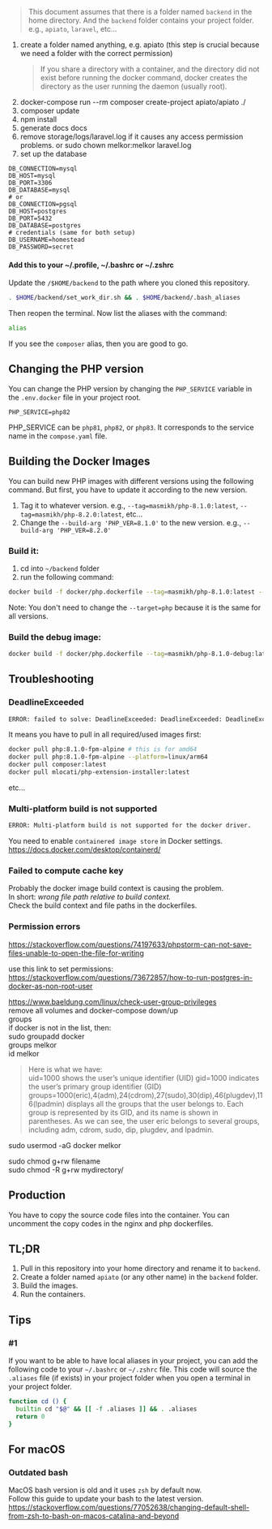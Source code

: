 > This document assumes that there is a folder named `backend` in the home directory. And the `backend` folder contains your project folder. e.g., `apiato`, `laravel`, etc...

1. create a folder named anything, e.g. apiato (this step is crucial because we need a folder with the correct permission)
   > If you share a directory with a container, and the directory did not exist before running the docker command,
   docker creates the directory as the user running the daemon (usually root).
2. docker-compose run --rm composer create-project apiato/apiato ./
3. composer update
4. npm install
5. generate docs docs
6. remove storage/logs/laravel.log if it causes any access permission problems. or sudo chown melkor:melkor laravel.log
7. set up the database
```dotenv
DB_CONNECTION=mysql
DB_HOST=mysql
DB_PORT=3306
DB_DATABASE=mysql
# or
DB_CONNECTION=pgsql
DB_HOST=postgres
DB_PORT=5432
DB_DATABASE=postgres
# credentials (same for both setup)
DB_USERNAME=homestead
DB_PASSWORD=secret
```
#### Add this to your ~/.profile, ~/.bashrc or ~/.zshrc
Update the `/$HOME/backend` to the path where you cloned this repository.
```bash
. $HOME/backend/set_work_dir.sh && . $HOME/backend/.bash_aliases
```
Then reopen the terminal. Now list the aliases with the command:
```bash
alias
```
If you see the `composer` alias, then you are good to go.

## Changing the PHP version
You can change the PHP version by changing the `PHP_SERVICE` variable in the `.env.docker` file in your project root.
```dotenv
PHP_SERVICE=php82
```
PHP_SERVICE can be `php81`, `php82`, or `php83`. It corresponds to the service name in the `compose.yaml` file.

## Building the Docker Images
You can build new PHP images with different versions using the following command.
But first, you have to update it according to the new version.
1. Tag it to whatever version. e.g., `--tag=masmikh/php-8.1.0:latest`, `--tag=masmikh/php-8.2.0:latest`, etc...
2. Change the `--build-arg 'PHP_VER=8.1.0'` to the new version. e.g., `--build-arg 'PHP_VER=8.2.0'`

### Build it: 
1. cd into `~/backend` folder
2. run the following command:
```bash
docker build -f docker/php.dockerfile --tag=masmikh/php-8.1.0:latest --platform linux/amd64,linux/arm64 --target=php . --build-arg 'PHP_VER=8.1.0'
````
Note: You don't need to change the `--target=php` because it is the same for all versions.

### Build the debug image:
```bash
docker build -f docker/php.dockerfile --tag=masmikh/php-8.1.0-debug:latest --platform linux/amd64,linux/arm64 --target=php-debug . --build-arg 'PHP_VER=8.1.0'
```

## Troubleshooting
### DeadlineExceeded 
```bash
ERROR: failed to solve: DeadlineExceeded: DeadlineExceeded: DeadlineExceeded: php:8.1.0-fpm-alpine: failed to authorize: DeadlineExceeded: failed to fetch oauth token: Post "https://auth.docker.io/token": dial tcp 34.226.69.105:443: i/o timeout
```
It means you have to pull in all required/used images first:  
```bash
docker pull php:8.1.0-fpm-alpine # this is for amd64
docker pull php:8.1.0-fpm-alpine --platform=linux/arm64
docker pull composer:latest
docker pull mlocati/php-extension-installer:latest
```
etc...

### Multi-platform build is not supported
```bash
ERROR: Multi-platform build is not supported for the docker driver.
```
You need to enable `containered image store` in Docker settings.  
https://docs.docker.com/desktop/containerd/

### Failed to compute cache key
Probably the docker image build context is causing the problem.  
In short: _wrong file path relative to build context._  
Check the build context and file paths in the dockerfiles.

### Permission errors
https://stackoverflow.com/questions/74197633/phpstorm-can-not-save-files-unable-to-open-the-file-for-writing

use this link to set permissions:  
https://stackoverflow.com/questions/73672857/how-to-run-postgres-in-docker-as-non-root-user

https://www.baeldung.com/linux/check-user-group-privileges  
remove all volumes and docker-compose down/up  
groups  
if docker is not in the list, then:  
sudo groupadd docker  
groups melkor  
id melkor  
> Here is what we have:  
uid=1000 shows the user’s unique identifier (UID)
gid=1000 indicates the user’s primary group identifier (GID)
groups=1000(eric),4(adm),24(cdrom),27(sudo),30(dip),46(plugdev),116(lpadmin) displays all the groups that the user belongs to. Each group is represented by its GID, and its name is shown in parentheses. As we can see, the user eric belongs to several groups, including adm, cdrom, sudo, dip, plugdev, and lpadmin.

sudo usermod -aG docker melkor

sudo chmod g+rw filename  
sudo chmod -R g+rw mydirectory/ 

## Production
You have to copy the source code files into the container.
You can uncomment the copy codes in the nginx and php dockerfiles.

## TL;DR
1. Pull in this repository into your home directory and rename it to `backend`.
2. Create a folder named `apiato` (or any other name) in the `backend` folder.
3. Build the images.
4. Run the containers.

## Tips
### #1
If you want to be able to have local aliases in your project, you can add the following code to your `~/.bashrc` or `~/.zshrc` file.
This code will source the `.aliases` file (if exists) in your project folder when you open a terminal in your project folder.
```bash
function cd () { 
  builtin cd "$@" && [[ -f .aliases ]] && . .aliases
  return 0
}
```

## For macOS
### Outdated bash
MacOS bash version is old and it uses `zsh` by default now.  
Follow this guide to update your bash to the latest version.  
https://stackoverflow.com/questions/77052638/changing-default-shell-from-zsh-to-bash-on-macos-catalina-and-beyond

